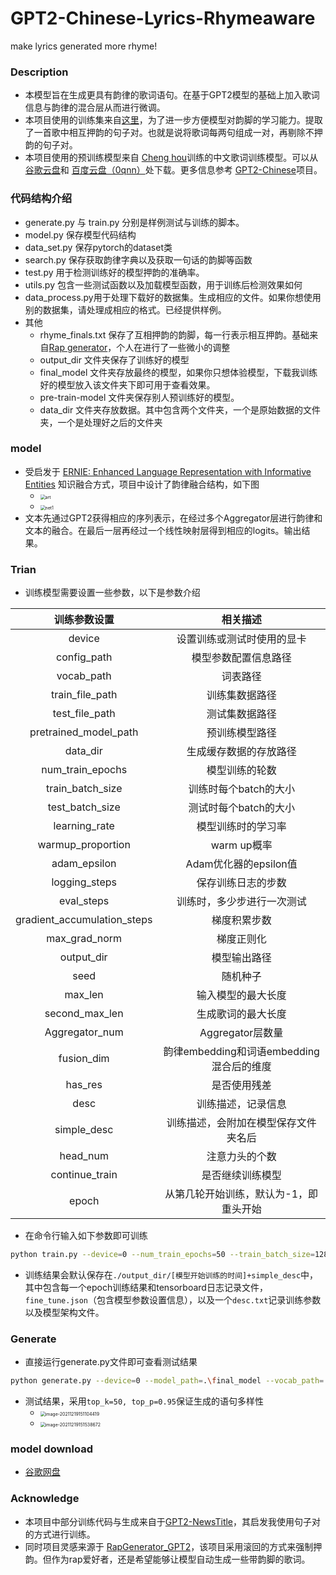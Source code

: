 # GPT2-Chinese-Lyrics-Rhymeaware

make lyrics generated more rhyme!

### Description

- 本模型旨在生成更具有韵律的歌词语句。在基于GPT2模型的基础上加入歌词信息与韵律的混合层从而进行微调。
- 本项目使用的训练集来自[这里](https://github.com/gaussic/Chinese-Lyric-Corpus)，为了进一步方便模型对韵脚的学习能力。提取了一首歌中相互押韵的句子对。也就是说将歌词每两句组成一对，再剔除不押韵的句子对。
- 本项目使用的预训练模型来自 [Cheng hou](https://github.com/hhou435)训练的中文歌词训练模型。可以从 [谷歌云盘](https://drive.google.com/drive/folders/1RFq4NoQ3phCJjrhKtu2Xbn6z0krcN9TM?usp=sharing)和 [百度云盘（0qnn）](https://pan.baidu.com/s/19x0d0bPGCWHi9L4Pu0pSiw)处下载。更多信息参考 [GPT2-Chinese](https://github.com/Morizeyao/GPT2-Chinese)项目。

### 代码结构介绍

- generate.py 与 train.py 分别是样例测试与训练的脚本。
- model.py 保存模型代码结构
- data_set.py 保存pytorch的dataset类
- search.py 保存获取韵律字典以及获取一句话的韵脚等函数
- test.py 用于检测训练好的模型押韵的准确率。
- utils.py 包含一些测试函数以及加载模型函数，用于训练后检测效果如何
- data_process.py用于处理下载好的数据集。生成相应的文件。如果你想使用别的数据集，请处理成相应的格式。已经提供样例。
- 其他
  - rhyme_finals.txt 保存了互相押韵的韵脚，每一行表示相互押韵。基础来自[Rap generator](https://github.com/Hongyu-Li/RapGenerator_GPT2)，个人在进行了一些微小的调整
  - output_dir 文件夹保存了训练好的模型
  - final_model 文件夹存放最终的模型，如果你只想体验模型，下载我训练好的模型放入该文件夹下即可用于查看效果。
  - pre-train-model 文件夹保存别人预训练好的模型。
  - data_dir 文件夹存放数据。其中包含两个文件夹，一个是原始数据的文件夹，一个是处理好之后的文件夹

### model

- 受启发于 [ERNIE: Enhanced Language Representation with Informative Entities](https://arxiv.org/abs/1905.07129) 知识融合方式，项目中设计了韵律融合结构，如下图
  - <img src="https://jadepicgo.oss-cn-shenzhen.aliyuncs.com/img/art.png" alt="art" style="zoom:50%;" />


  - <img src="https://jadepicgo.oss-cn-shenzhen.aliyuncs.com/img/net1.jpg" alt="net1" style="zoom:50%;" />
- 文本先通过GPT2获得相应的序列表示，在经过多个Aggregator层进行韵律和文本的融合。在最后一层再经过一个线性映射层得到相应的logits。输出结果。



### Trian

- 训练模型需要设置一些参数，以下是参数介绍

|        训练参数设置         |                 相关描述                 |
| :-------------------------: | :--------------------------------------: |
|           device            |        设置训练或测试时使用的显卡        |
|         config_path         |           模型参数配置信息路径           |
|         vocab_path          |                 词表路径                 |
|       train_file_path       |              训练集数据路径              |
|       test_file_path        |              测试集数据路径              |
|    pretrained_model_path    |              预训练模型路径              |
|          data_dir           |          生成缓存数据的存放路径          |
|      num_train_epochs       |              模型训练的轮数              |
|      train_batch_size       |          训练时每个batch的大小           |
|       test_batch_size       |          测试时每个batch的大小           |
|        learning_rate        |            模型训练时的学习率            |
|      warmup_proportion      |               warm up概率                |
|        adam_epsilon         |          Adam优化器的epsilon值           |
|        logging_steps        |            保存训练日志的步数            |
|         eval_steps          |        训练时，多少步进行一次测试        |
| gradient_accumulation_steps |               梯度积累步数               |
|        max_grad_norm        |                梯度正则化                |
|         output_dir          |               模型输出路径               |
|            seed             |                 随机种子                 |
|           max_len           |            输入模型的最大长度            |
|       second_max_len        |            生成歌词的最大长度            |
|       Aggregator_num        |             Aggregator层数量             |
|         fusion_dim          | 韵律embedding和词语embedding混合后的维度 |
|           has_res           |               是否使用残差               |
|            desc             |            训练描述，记录信息            |
|         simple_desc         |   训练描述，会附加在模型保存文件夹名后   |
|          head_num           |              注意力头的个数              |
|       continue_train        |             是否继续训练模型             |
|            epoch            |  从第几轮开始训练，默认为-1，即重头开始  |

- 在命令行输入如下参数即可训练

```sh
python train.py --device=0 --num_train_epochs=50 --train_batch_size=128 --test_batch_size=32 --learning_rate=5e-6 --warmup_proportion=0.1 --adam_epsilon=1e-5 --logging_steps=20 --eval_steps=2000 --gradient_accumulation_steps=4 --max_grad_norm=1.0 --output_dir=./output_dir --seed=2021 --max_len=512 --first_max_len=256 --config_path=./pre-train-model/model/config.json --vocab_path=./pre-train-model/model --pretrained_model_path=./pre-train-model/model --train_file_path=./data_dir/processing/all_lyrics/train_data.json --test_file_path=./data_dir/processing/all_lyrics/test_data.json --data_dir=./data_dir/processing/all_lyrics --Aggregator_num=3 --has_res=True --head_num=4 --fusion_dim=512 --simple_desc=样例 --epoch=-1 --desc=这是一个训练样例
```

- 训练结果会默认保存在`./output_dir/[模型开始训练的时间]+simple_desc`中，其中包含每一个epoch训练结果和tensorboard日志记录文件，`fine_tune.json`（包含模型参数设置信息），以及一个`desc.txt`记录训练参数以及模型架构文件。



### Generate

- 直接运行generate.py文件即可查看测试结果

```sh
python generate.py --device=0 --model_path=.\final_model --vocab_path=.\final_model --top_k=50 --top_p=0.95
```

- 测试结果，采用`top_k=50, top_p=0.95`保证生成的语句多样性
  - <img src="https://jadepicgo.oss-cn-shenzhen.aliyuncs.com/img/image-20211219151104419.png" alt="image-20211219151104419" style="zoom:50%;" />
  - <img src="https://jadepicgo.oss-cn-shenzhen.aliyuncs.com/img/image-20211219151538672.png" alt="image-20211219151538672" style="zoom:50%;" />

### model download

- [谷歌网盘](https://drive.google.com/drive/folders/1SBRP7WEctNnV0puUz69VwH3AYAHzQEm8?usp=sharing)

### Acknowledge

- 本项目中部分训练代码与生成来自于[GPT2-NewsTitle](https://github.com/liucongg/GPT2-NewsTitle)，其启发我使用句子对的方式进行训练。
- 同时项目灵感来源于 [RapGenerator_GPT2](https://github.com/Hongyu-Li/RapGenerator_GPT2)，该项目采用滚回的方式来强制押韵。但作为rap爱好者，还是希望能够让模型自动生成一些带韵脚的歌词。

